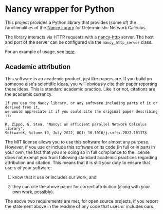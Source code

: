 # Nancy wrapper for Python

This project provides a Python library that provides (some of) the functionalities of the [Nancy library](https://github.com/rzippo/nancy) for Deterministic Network Calculus.

The library interacts via HTTP requests with a [nancy-http](https://github.com/rzippo/nancy-http) server.
The host and port of the server can be configured via the `nancy_http_server` class.

For an example of usage, see [here](api_test.py).

## Academic attribution

This software is an academic product, just like papers are. If you build on someone else's scientific ideas, you will obviously cite their paper reporting these ideas. 
This is standard academic practice. Like it or not, citations are the academic currency. 

```
If you use the Nancy library, or any software including parts of it or derived from it, 
we would appreciate it if you could cite the original paper describing it:

R. Zippo, G. Stea, "Nancy: an efficient parallel Network Calculus library", 
SoftwareX, Volume 19, July 2022, DOI: 10.1016/j.softx.2022.101178
```

The MIT license allows you to use this software for almost any purpose. However, if you use or include this software or its code (in full or in part) in your own, the fact that you are doing so in full compliance to the license does not exempt you from following standard academic practices regarding attribution and citation. 
This means that it is still your duty to ensure that users of your software:

  1. know that it use or includes our work, and 
  
  2. they can cite the above paper for correct attribution (along with your own work, possibly). 

The above two requirements are met, for open source projects, if you report the statement above in the readme of any code that uses or includes ours. 
